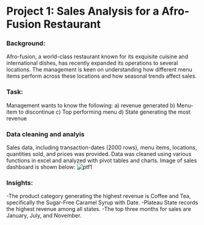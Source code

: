 # Project 1: Sales Analysis for a Afro-Fusion Restaurant
### Background: 
Afro-fusion, a world-class restaurant known for its exquisite cuisine and international dishes, has
recently expanded its operations to several locations. The management is keen on
understanding how different menu items perform across these locations and how seasonal
trends affect sales. 

### Task:
Management wants to know the following:
a) revenue generated
b) Menu-item to discontinue
c) Top performing menu
d) State generating the most revenue

### Data cleaning and analyis
Sales data, including transaction-dates (2000 rows), menu items, locations, quantities sold, and prices was provided.
Data was cleaned using various functions in excel and analyzed with pivot tables and charts. Image of sales dashboard is shown below:
![ptf1](https://github.com/user-attachments/assets/3483ac28-933e-4257-beee-7a7adca3a947)

### Insights: 
-The product category generating the highest revenue is Coffee and Tea, specifically the Sugar-Free Caramel Syrup with Date.
-Plateau State records the highest revenue among all states.
-The top three months for sales are January, July, and November.
 
